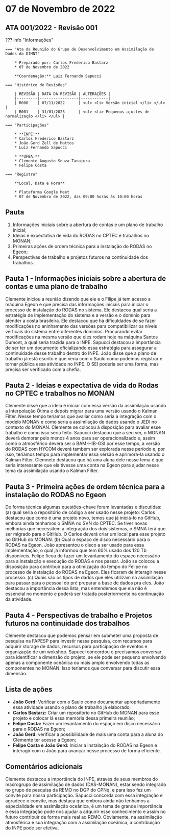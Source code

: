 # 07 de Novembro de 2022

## ATA 001/2022 - Revisão 001

??? info "Informações"

    === "Ata da Reunião do Grupo de Desenvolvimento em Assimilação de Dados da DIMNT"
    
        * Preparado por: Carlos Frederico Bastarz
        * 07 de Novembro de 2022
        
        **Coordenação:** Luiz Fernando Sapucci
    
    === "Histórico de Revisões"
    
        | REVISÃO | DATA DA REVISÃO | ALTERAÇÕES |
        |---------|-----------------|------------|
        | R000    | 07/11/2022      | <ul> <li> Versão inicial </li> </ul> |
        | R001    | 31/01/2023      | <ul> <li> Pequenos ajustes de normalização </li> </ul> |
    
    === "Participações"
    
        * **INPE:** 
        * Carlos Frederico Bastarz
        * João Gerd Zell de Mattos
        * Luiz Fernando Sapucci

        * **UFBA:**
        * Clemente Augusto Souza Tanajura
        * Felipe Costa
        
    === "Registro"
    
        **Local, Data e Hora**
        
        * Plataforma Google Meet
        * 07 de Novembro de 2022, das 09:00 horas às 10:00 horas
        
## Pauta

1. Informações iniciais sobre a abertura de contas e um plano de trabalho inicial;
2. Ideias e expectativa de vida do RODAS no CPTEC e trabalhos no MONAN;
3. Primeiras ações de ordem técnica para a instalação do RODAS no Egeon;
4. Perspectivas de trabalho e projetos futuros na continuidade dos trabalhos.

## Pauta 1 - Informações iniciais sobre a abertura de contas e uma plano de trabalho

Clemente iniciou a reunião dizendo que ele e o Filipe já tem acesso a máquina Egeon e que precisa das informações iniciais para iniciar o processo de instalação do RODAS no sistema. Ele destacou qual seria a estratégia de implementação do sistema e a versão e o domínio para atender a costa brasileira. Ele destacou que há dificuldades de se fazer modificações no aninhamento das versões para compatibilizar os níveis verticais do sistema entre diferentes domínios. Procurando evitar modificações na mesma versão que eles rodam hoje na máquina Santos Dumont, a qual seria trazida para o INPE. Sapucci destacou a importância de ser ter um documento oficializando essa estratégia para assegurar a continuidade desse trabalho dentro do INPE. João disse que a plano de trabalho já está escrito e que veria com o Saulo como podemos registrar e tornar pública essa atividade no INPE. O SEI poderia ser uma forma, mas precisa ser verificado com a chefia.

## Pauta 2 - Ideias e expectativa de vida do Rodas no CPTEC e trabalhos no MONAN

Clemente disse que a ideia é iniciar com essa versão da assimilação usando a Interpolação Ótima e depois migrar para uma versão usando o Kalman Filter. Nesse tempo teríamos que avaliar como seria a integração com o modelo MONAN e como seria a assimilação de dados usando o JEDI no contexto do MONAN. Clemente se colocou à disposição para avaliar esse trabalho e como isso seria feito. Sapucci destacou que a seu ver, o MONAN deverá demorar pelo menos 4 anos para ser operacionalizado e, assim como o atmosférico deverá ser o BAM-HIB-GSI por esse tempo, a versão do RODAS com HYCOM deverá também ser explorada nesse período e, por isso, teríamos tempo para implementar essa versão e aprimorá-la usando o Kalman Filter. Clemnete destacou que há uma aluna dele nesse tema é que seria interessante que ela tivesse uma conta na Egeon para ajudar nesse tema da assimilação usando o Kalman Filter.

## Pauta 3 - Primeira ações de ordem técnica para a instalação do RODAS no Egeon

De forma técnica algumas questões-chave foram levantadas e discutidas: (a) qual seria o repositório de código a ser usado nesse projeto: Carlos destacou que como é uma projeto novo, temos que já iniciá-lo no GitHub, embora ainda tenhamos o SMNA no SVN do CPTEC. Se tiver novas melhorias que necessitem a integração dos dois sistemas, o SMNA terá que ser migrado para o GitHub. O Carlos deverá criar um local para esse projeto no GitHub do MONAN. (b) Qual o espaço de disco necessário para o RODAS na Egeon. João apresentou o disco a ser usado para essa implementação, o qual já informou que tem 60% usado dos 120 Tb disponíveis. Felipe ficou de fazer um levantamento do espaço necessário para a instalação e execução do RODAS e nos passar. João se colocou a disposição para contribuir para a otimização do tempo do Felipe no processo de instalação do RODAS na Egeon. Eles ficaram de interagir nesse processo. (c) Quais são os tipos de dados que eles utilizam na assimilação para passar para o pessoal do pré preparar a base de dados pra eles. João destacou a importância dessa lista, mas entendemos que ela não é essencial no momento e poderá ser tratada posteriormente na continuação da atividade. 

## Pauta 4 - Perspectivas de trabalho e Projetos futuros na continuidade dos trabalhos

Clemente destacou que podemos pensar em submeter uma proposta de pesquisa na FAPESP para investir nessa pesquisa, com recursos para adquirir storage de dados, recursos para participação de eventos e organização de um wokshop. Sapucci concordou e precisamos conversar para identificar a dimensão do projeto, se ele pode ser pequeno envolvendo apenas a componente oceânica ou mais amplo envolvendo todas as componentes no MONAN. Isso teríamos que conversar para discutir essa dimensão.

## Lista de ações

* **João Gerd:** Verificar com o Saulo como documentar apropriadamente essa atividade usando o plano de trabalho já elaborado;
* **Carlos Bastarz:** Criar um repositório no GitHub do MONAN para esse projeto e colocar lá essa memória dessa primeira reunião;
* **Felipe Costa:** Fazer um levantamento do espaço em disco necessário para o RODAS na Egeon;
* **João Gerd:** verificar a possibilidade de mais uma conta para a aluna do Clemente ter acesso a Egeon;
* **Felipe Costa e João Gerd:** Iniciar a instalação do RODAS na Egeon e interagir com o João para avançar nesse processo de forma eficiente.

## Comentários adicionais

Clemente destacou a importância do INPE, através de seus membros do macrogrupo de assimilação de dados (DAS-MONAN), estar sendo integrado no grupo de pesquisa da REMO no DGP do CPNq, e para isso fez um convite para nossa participação. Sapucci concorda com essa integração e agradece o convite, mas destaca que embora ainda não tenhamos a especialidade em assimilação oceânica, é um tema de grande importância e essa integração pode nos ajudar a adquirir esse conhecimento e assim no futuro contribuir de forma mais real ao REMO. Obviamente, na assimilação atmosférica e sua integração com a assimilação oceânica, a contribuição do INPE pode ser efetiva.
